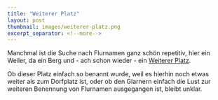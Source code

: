 ```yaml
---
title: "Weiterer Platz"
layout: post
thumbnail: images/weiterer-platz.png
excerpt_separator: <!--more-->
---
```


Manchmal ist die Suche nach Flurnamen ganz schön repetitiv, hier ein Weiler, da ein Berg und - ach schon wieder - ein [Weiterer Platz](https://s.geo.admin.ch/0dp2ldu1rhbu).

Ob dieser Platz einfach so benannt wurde, weil es hierhin noch etwas weiter als zum Dorfplatz ist, oder ob den Glarnern einfach die Lust zur weiteren Benennung von Flurnamen ausgegangen ist, bleibt unklar. 

<!--more-->
